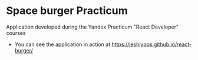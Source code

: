 # Space burger Practicum

Application developed during the Yandex Practicum "React Developer" courses

- You can see the application in action at https://leshiypos.github.io/react-burger/
